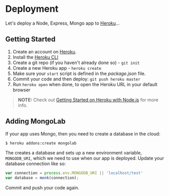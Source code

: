 # Deployment

Let's deploy a Node, Express, Mongo app to [Heroku](https://www.heroku.com/)...

## Getting Started

1. Create an account on [Heroku](https://www.heroku.com/).
1. Install the [Heroku CLI](https://devcenter.heroku.com/articles/heroku-cli#download-and-install)
1. Create a git repo (if you haven't already done so) - `git init`
1. Create a new Heroku app - `heroku create`
1. Make sure your `start` script is defined in the *package.json* file.
1. Commit your code and then deploy: `git push heroku master`
1. Run `heroku open` when done, to open the Heroku URL in your default browser

> **NOTE:** Check out [Getting Started on Heroku with Node.js](https://devcenter.heroku.com/articles/getting-started-with-nodejs) for more info.

## Adding MongoLab

If your app uses Mongo, then you need to create a database in the cloud:

```sh
$ heroku addons:create mongolab
```

The creates a database and sets up a new environment variable, `MONGODB_URI`, which we need to use when our app is deployed. Update your database connection like so:

```javascript
var connection = process.env.MONGODB_URI || 'localhost/test'
var database = monk(connection);
```

Commit and push your code again.

